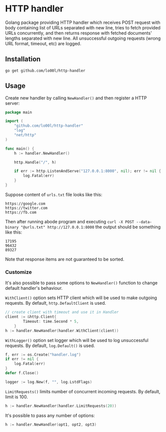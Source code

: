 # HTTP handler

Golang package providing HTTP handler which receives POST request with body containing list of URLs separated with new line, tries to fetch provided URLs concurrently, and then returns response with fetched documents' lengths separated with new line. All unsuccessful outgoing requests (wrong URL format, timeout, etc) are logged.

## Installation
```shell
go get github.com/lo00l/http-handler
```

## Usage
Create new handler by calling `NewHandler()` and then register a HTTP server:
```go
package main

import (
	"github.com/lo00l/http-handler"
	"log"
	"net/http"
)

func main() {
	h := handler.NewHandler()

	http.Handle("/", h)

	if err := http.ListenAndServe("127.0.0.1:8000", nil); err != nil {
		log.Fatal(err)
	}
}
```

Suppose content of `urls.txt` file looks like this:
```text
https://google.com
https://twitter.com
https://fb.com
```

Then after running abode program and executing `curl -X POST --data-binary "@urls.txt" http://127.0.0.1:8000` the output should be something like this:
```text
17195
96432
89327
```

Note that response items are not guaranteed to be sorted.

### Customize

It's also possible to pass some options to `NewHandler()` function to change default handler's behaviour.

`WithClient()` option sets HTTP client which will be used to make outgoing requests. By default, `http.DefaultClient` is used.
```go
// create client with timeout and use it in Handler
client := &http.Client{
		Timeout: time.Second * 5,
	}
h := handler.NewHandler(handler.WithClient(client))
```

`WithLogger()` option set logger which will be used to log unsuccessful requests. By default, `log.Default()` is used.
```go
f, err := os.Create("handler.log")
if err != nil {
    log.Fatal(err)
}
defer f.Close()

logger := log.New(f, "", log.LstdFlags)
```

`LimitRequests()` limits number of concurrent incoming requests. By default, limit is 100.
```go
h := handler.NewHandler(handler.LimitRequests(20))
```

It's possible to pass any number of options:
```go
h := handler.NewHandler(opt1, opt2, opt3)
```